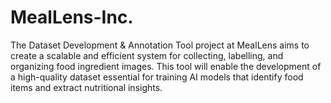 # MealLens-Inc.
The Dataset Development &amp; Annotation Tool project at MealLens aims to create a scalable and efficient system for collecting, labelling, and organizing food ingredient images. This tool will enable the development of a high-quality dataset essential for training AI models that identify food items and extract nutritional insights.

